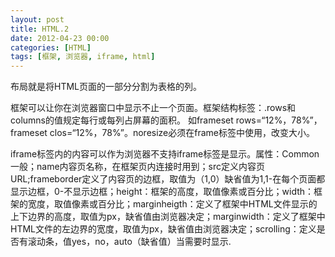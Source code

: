 ```yaml
---
layout: post
title: HTML.2
date: 2012-04-23 00:00
categories: [HTML]
tags: [框架, 浏览器, iframe, html]
---
```

布局就是将HTML页面的一部分分割为表格的列。


框架可以让你在浏览器窗口中显示不止一个页面。框架结构标签：<frameset>.rows和columns的值规定每行或每列占屏幕的面积。
如frameset rows=“12%，78%”，frameset clos=“12%，78%”。noresize必须在frame标签中使用，改变大小。


iframe标签内的内容可以作为浏览器不支持iframe标签是显示。属性：Common一般；name内容页名称，在框架页内连接时用到；src定义内容页URL;frameborder定义了内容页的边框，取值为（1,0）缺省值为1,1-在每个页面都显示边框，0-不显示边框；height：框架的高度，取值像素或百分比；width：框架的宽度，取值像素或百分比；marginheigth：定义了框架中HTML文件显示的上下边界的高度，取值为px，缺省值由浏览器决定；marginwidth：定义了框架中HTML文件的左边界的宽度，取值为px，缺省值由浏览器决定；scrolling：定义是否有滚动条，值yes，no，auto（缺省值）当需要时显示.